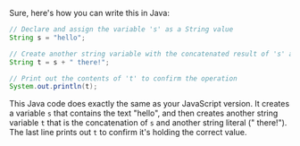 Sure, here's how you can write this in Java:
```java
// Declare and assign the variable 's' as a String value
String s = "hello";

// Create another string variable with the concatenated result of 's' and another string literal 
String t = s + " there!";

// Print out the contents of 't' to confirm the operation
System.out.println(t);
```
This Java code does exactly the same as your JavaScript version. It creates a variable `s` that contains the text "hello", and then creates another string variable `t` that is the concatenation of `s` and another string literal (" there!"). The last line prints out `t` to confirm it's holding the correct value.
